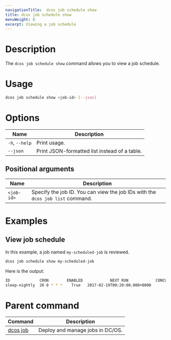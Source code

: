 ```yaml
---
navigationTitle:  dcos job schedule show
title: dcos job schedule show
menuWeight: 8
excerpt: Viewing a job schedule
---
```


# Description

The `dcos job schedule show` command allows you to view a job schedule.

# Usage

```bash
dcos job schedule show <job-id> [--json]
```

# Options

| Name |  Description |
|---------|-------------|
|`-h`, `--help` |   Print usage. |
| `--json`   |  Print JSON-formatted list instead of a table.|


## Positional arguments

| Name | Description |
|---------|-------------|
| `<job-id>`   |  Specify the job ID.  You can view the job IDs with the `dcos job list` command.|



# Examples

## View job schedule

In this example, a job named `my-scheduled-job` is reviewed.

```bash
dcos job schedule show my-scheduled-job
```

Here is the output:

```bash
ID             CRON        ENABLED            NEXT RUN            CONCURRENCY POLICY
sleep-nightly  20 0 * * *    True   2017-02-19T00:20:00.000+0000        ALLOW
```
# Parent command

| Command | Description |
|---------|-------------|
| [dcos job](/mesosphere/dcos/2.0/cli/command-reference/dcos-job/) |  Deploy and manage jobs in DC/OS. |

